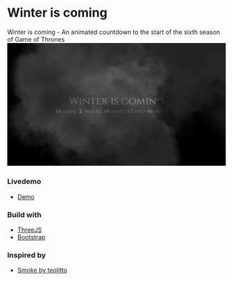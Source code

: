 # Winter is coming

Winter is coming - An animated countdown to the start of the sixth season of Game of Thrones
![alt text][previewImg]
### Livedemo
- [Demo](http://www.kollatschny.net/winteriscoming)
### Build with
- [ThreeJS](https://github.com/mrdoob/three.js/)
- [Bootstrap](https://github.com/twbs/bootstrap/)
### Inspired by
- [Smoke by teolitto](http://codepen.io/teolitto/pen/KwOVvL)

[previewImg]: https://raw.githubusercontent.com/RomanKol/winteriscoming/master/app/images/winteriscoming_small.jpg "Preview Image"